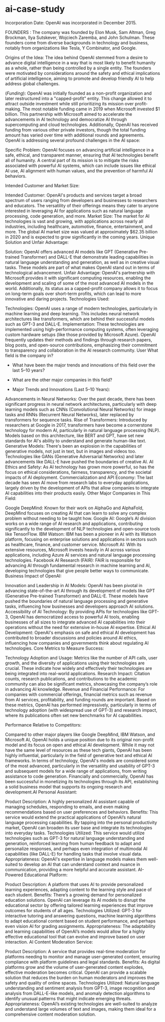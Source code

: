 # ai-case-study
Incorporation Date: OpenAI was incorporated in December 2015.

FOUNDERS : The company was founded by Elon Musk, Sam Altman, Greg Brockman, Ilya Sutskever, Wojciech Zaremba, and John Schulman. These founders come from diverse backgrounds in technology and business, notably from organizations like Tesla, Y Combinator, and Google.

Origins of the Idea: The idea behind OpenAI stemmed from a desire to advance digital intelligence in a way that is most likely to benefit humanity as a whole, rather than being controlled by a single entity. The founders were motivated by considerations around the safety and ethical implications of artificial intelligence, aiming to promote and develop friendly AI to help address global challenges.

(*Funding*): OpenAI was initially founded as a non-profit organization and later restructured into a "capped-profit" entity. This change allowed it to attract outside investment while still prioritizing its mission over profit-making. The most notable funding came in 2019 when Microsoft invested $1 billion. This partnership with Microsoft aimed to accelerate the advancements in AI technology and democratize AI through supercomputing and cloud technologies. Additionally, OpenAI has received funding from various other private investors, though the total funding amount has varied over time with additional rounds and agreements.
OpenAI is addressing several profound challenges in the AI space:

Specific Problem: OpenAI focuses on advancing artificial intelligence in a safe, ethical, and transparent manner, ensuring that AI technologies benefit all of humanity. A central part of its mission is to mitigate the risks associated with powerful AI systems, which can include issues like ethical AI use, AI alignment with human values, and the prevention of harmful AI behaviors.

Intended Customer and Market Size:

Intended Customer: OpenAI's products and services target a broad spectrum of users ranging from developers and businesses to researchers and educators. The versatility of their offerings means they cater to anyone interested in leveraging AI for applications such as natural language processing, code generation, and more.
Market Size: The market for AI technologies is vast and growing, with applications across nearly all industries, including healthcare, automotive, finance, entertainment, and more. The global AI market size was valued at approximately $62.35 billion in 2020 and is expected to grow significantly in the coming years.
Unique Solution and Unfair Advantage:

Solution: OpenAI offers advanced AI models like GPT (Generative Pre-trained Transformer) and DALL-E that demonstrate leading capabilities in natural language understanding and generation, as well as in creative visual tasks. These models are part of what makes OpenAI stand out in terms of technological advancement.
Unfair Advantage: OpenAI's partnership with Microsoft provides it with significant computing resources, enabling the development and scaling of some of the most advanced AI models in the world. Additionally, its status as a capped-profit company allows it to focus on long-term goals over short-term profits, which can lead to more innovative and daring projects.
Technologies Used:

Technologies: OpenAI uses a range of modern technologies, particularly in machine learning and deep learning. This includes neural network architectures like transformers, which are behind their successful models such as GPT-3 and DALL-E.
Implementation: These technologies are implemented using high-performance computing systems, often leveraging custom hardware setups (like those provided by Microsoft Azure). OpenAI frequently updates their methods and findings through research papers, blog posts, and open-source contributions, emphasizing their commitment to transparency and collaboration in the AI research community.
User
What field is the company in?

* What have been the major trends and innovations of this field over the last 5&ndash;10 years?

* What are the other major companies in this field?
* Major Trends and Innovations (Last 5–10 Years):

Advancements in Neural Networks: Over the past decade, there has been significant progress in neural network architectures, particularly with deep learning models such as CNNs (Convolutional Neural Networks) for image tasks and RNNs (Recurrent Neural Networks), later replaced by transformers for sequence tasks.
Rise of Transformers: Introduced by researchers at Google in 2017, transformers have become a cornerstone technology for modern AI, particularly in natural language processing (NLP). Models based on this architecture, like BERT and GPT, have set new standards for AI's ability to understand and generate human-like text.
Generative Models: There's been an explosion in the capabilities of generative models, not just in text, but in images and videos too. Technologies like GANs (Generative Adversarial Networks) and later advancements like DALL-E have pushed the boundaries of creative AI.
AI Ethics and Safety: As AI technology has grown more powerful, so has the focus on ethical considerations, fairness, transparency, and the societal impacts of AI deployment.
Commercialization and API Economy: The last decade has seen AI move from research labs to everyday applications, largely driven by the development of APIs that allow companies to integrate AI capabilities into their products easily.
Other Major Companies in This Field:

Google DeepMind: Known for their work on AlphaGo and AlphaFold, DeepMind focuses on creating AI that can learn to solve any complex problem without needing to be taught how.
Google AI: Google’s AI division works on a wide range of AI research and applications, contributing significantly to the development of NLP technologies and open-source tools like TensorFlow.
IBM Watson: IBM has been a pioneer in AI with its Watson platform, focusing on enterprise solutions and applications in sectors such as healthcare, finance, and customer service.
Microsoft AI: With its extensive resources, Microsoft invests heavily in AI across various applications, including Azure AI services and natural language processing technologies.
Facebook AI Research (FAIR): FAIR is responsible for advancing AI through fundamental research in machine learning and AI, developing technologies that give people better ways to communicate.
Business Impact of OpenAI:

Innovation and Leadership in AI Models: OpenAI has been pivotal in advancing state-of-the-art AI through its development of models like GPT (Generative Pre-trained Transformer) and DALL-E. These models have pushed the boundaries of natural language processing and generative tasks, influencing how businesses and developers approach AI solutions.
Accessibility of AI Technology: By providing APIs for technologies like GPT-3, OpenAI has democratized access to powerful AI tools, enabling businesses of all sizes to integrate advanced AI capabilities into their operations without the need for extensive in-house AI expertise.
Ethical AI Development: OpenAI's emphasis on safe and ethical AI development has contributed to broader discussions and policies around AI ethics, influencing how companies and governments think about regulating AI technologies.
Core Metrics to Measure Success:

Technology Adoption and Usage: Metrics like the number of API calls, user growth, and the diversity of applications using their technologies are crucial. These indicate how widely and effectively their technologies are being integrated into real-world applications.
Research Impact: Citation counts, research publications, and contributions to the academic community can also be significant metrics, showcasing the company’s role in advancing AI knowledge.
Revenue and Financial Performance: For companies with commercial offerings, financial metrics such as revenue from AI services, profitability, and funding rounds are important.
Based on these metrics, OpenAI has performed impressively, particularly in terms of technology adoption (with widespread use of GPT-3) and research impact, where its publications often set new benchmarks for AI capabilities.

Performance Relative to Competitors:

Compared to other major players like Google DeepMind, IBM Watson, and Microsoft AI, OpenAI holds a unique position due to its original non-profit model and its focus on open and ethical AI development. While it may not have the same level of resources as these tech giants, OpenAI has been highly influential, particularly in the field of generative text and ethical AI frameworks.
In terms of technology, OpenAI's models are considered some of the most advanced, particularly in the versatility and usability of GPT-3 and subsequent models for a wide range of applications, from writing assistance to code generation.
Financially and commercially, OpenAI has been successful in monetizing its technologies through its API, establishing a solid business model that supports its ongoing research and development.AI Personal Assistant:

Product Description: A highly personalized AI assistant capable of managing schedules, responding to emails, and even making recommendations based on user preferences and behaviors.
Benefits: This service would extend the practical applications of OpenAI’s natural language processing capabilities. By tapping into the personal productivity market, OpenAI can broaden its user base and integrate its technologies into everyday tasks.
Technologies Utilized: This service would utilize technologies such as GPT-3 for natural language understanding and generation, reinforced learning from human feedback to adapt and personalize responses, and perhaps even integration of multimodal AI capabilities (like DALL-E) for handling tasks that involve visual data.
Appropriateness: OpenAI's expertise in language models makes them well-suited to develop an AI that can understand context and nuance in communication, providing a more helpful and accurate assistant.
AI-Powered Educational Platform:

Product Description: A platform that uses AI to provide personalized learning experiences, adapting content to the learning style and pace of each student.
Benefits: There’s a growing demand for personalized education solutions. OpenAI can leverage its AI models to disrupt the educational sector by offering tailored learning experiences that improve outcomes for students of all ages.
Technologies Utilized: GPT-3 for interactive tutoring and answering questions, machine learning algorithms to adapt educational content based on student performance, and perhaps even vision AI for grading assignments.
Appropriateness: The adaptability and learning capabilities of OpenAI’s models would allow for a highly effective educational tool that can evolve and improve based on user interaction.
AI Content Moderation Service:

Product Description: A service that provides real-time moderation for platforms needing to monitor and manage user-generated content, ensuring compliance with platform guidelines and legal standards.
Benefits: As digital platforms grow and the volume of user-generated content explodes, effective moderation becomes critical. OpenAI can provide a scalable solution that reduces the burden on human moderators and improves the safety and quality of online spaces.
Technologies Utilized: Natural language understanding and sentiment analysis from GPT-3, image recognition and analysis from DALL-E-like models, and anomaly detection algorithms to identify unusual patterns that might indicate emerging threats.
Appropriateness: OpenAI’s existing technologies are well-suited to analyze and understand large volumes of text and images, making them ideal for a comprehensive content moderation solution.
